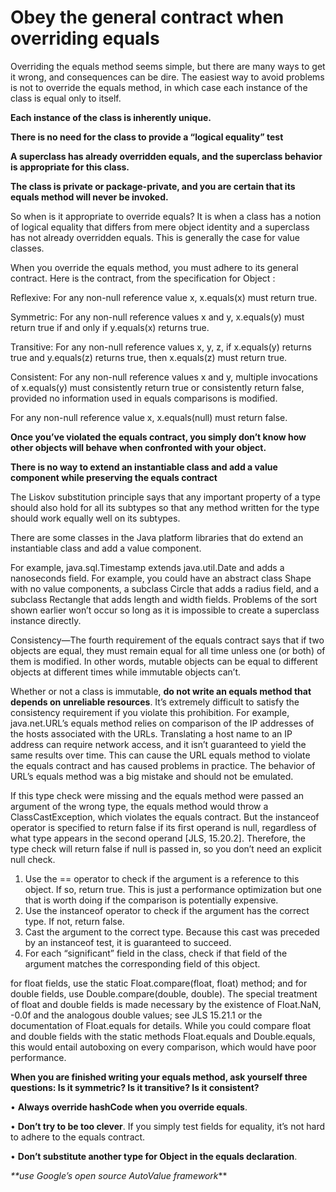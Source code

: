# Obey the general contract when overriding equals

Overriding the equals method seems simple, but there are many ways to get it
wrong, and consequences can be dire. The easiest way to avoid problems is not to
override the equals method, in which case each instance of the class is equal only
to itself.

**Each instance of the class is inherently unique.**

**There is no need for the class to provide a “logical equality” test**

**A superclass has already overridden equals, and the superclass behavior
is appropriate for this class.**

**The class is private or package-private, and you are certain that its equals
method will never be invoked.**

So when is it appropriate to override equals? It is when a class has a notion of
logical equality that differs from mere object identity and a superclass has not
already overridden equals. This is generally the case for value classes.

When you override the equals method, you must adhere to its general contract.
Here is the contract, from the specification for Object :

Reflexive: For any non-null reference value x, x.equals(x) must return true.

Symmetric: For any non-null reference values x and y, x.equals(y) must return
true if and only if y.equals(x) returns true.

Transitive: For any non-null reference values x, y, z, if x.equals(y) returns
true and y.equals(z) returns true, then x.equals(z) must return true.

Consistent: For any non-null reference values x and y, multiple invocations
of x.equals(y) must consistently return true or consistently return false,
provided no information used in equals comparisons is modified.

For any non-null reference value x, x.equals(null) must return false.

**Once you’ve violated the equals contract,
you simply don’t know how other objects will behave when confronted with
your object.**


**There is no way to extend an
instantiable class and add a value component while preserving the equals
contract**

The Liskov substitution principle says that any important property of a type
should also hold for all its subtypes so that any method written for the type should
work equally well on its subtypes.

There are some classes in the Java platform libraries that do extend an instantiable
class and add a value component. 

For example, java.sql.Timestamp extends java.util.Date and adds a nanoseconds field.
For example, you could have an abstract class Shape with no
value components, a subclass Circle that adds a radius field, and a subclass
Rectangle that adds length and width fields. Problems of the sort shown earlier
won’t occur so long as it is impossible to create a superclass instance directly.

Consistency—The fourth requirement of the equals contract says that if two
objects are equal, they must remain equal for all time unless one (or both) of them
is modified. In other words, mutable objects can be equal to different objects at
different times while immutable objects can’t.


Whether or not a class is immutable, **do not write an equals method that
depends on unreliable resources**. It’s extremely difficult to satisfy the consistency
requirement if you violate this prohibition. For example, java.net.URL’s
equals method relies on comparison of the IP addresses of the hosts associated
with the URLs. Translating a host name to an IP address can require network
access, and it isn’t guaranteed to yield the same results over time. This can cause
the URL equals method to violate the equals contract and has caused problems in
practice. The behavior of URL’s equals method was a big mistake and should not
be emulated.

If this type check were missing and the equals method were passed an argument
of the wrong type, the equals method would throw a ClassCastException,
which violates the equals contract. But the instanceof operator is specified to
return false if its first operand is null, regardless of what type appears in the
second operand [JLS, 15.20.2]. Therefore, the type check will return false if
null is passed in, so you don’t need an explicit null check.

1. Use the == operator to check if the argument is a reference to this object.
If so, return true. This is just a performance optimization but one that is worth
doing if the comparison is potentially expensive.
2. Use the instanceof operator to check if the argument has the correct type.
If not, return false.
3. Cast the argument to the correct type. Because this cast was preceded by an
instanceof test, it is guaranteed to succeed.
4. For each “significant” field in the class, check if that field of the argument
matches the corresponding field of this object.

for float fields, use the static Float.compare(float, float) method; and
for double fields, use Double.compare(double, double). The special treatment
of float and double fields is made necessary by the existence of
Float.NaN, -0.0f and the analogous double values; see JLS 15.21.1 or the
documentation of Float.equals for details. While you could compare float
and double fields with the static methods Float.equals and Double.equals,
this would entail autoboxing on every comparison, which would have poor
performance.

**When you are finished writing your equals method, ask yourself three
questions: Is it symmetric? Is it transitive? Is it consistent?**


• **Always override hashCode when you override equals**.

• **Don’t try to be too clever**. If you simply test fields for equality, it’s not hard
to adhere to the equals contract.

• **Don’t substitute another type for Object in the equals declaration**.


_**use Google’s open source AutoValue framework_**
